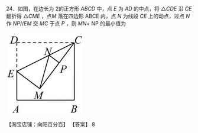 24．如图，在边长为 2的正方形 $A B C D$ 中，点 $E$ 为 $A D$ 的中点，将 $\triangle C D E$ 沿 $C E$ 翻折得 $\triangle C M E$ ，点$M$ 落在四边形 ABCE 内，点 $N$ 为线段 $C E$ 上的动点，过点 $N$ 作 $N P / / E M$ 交 $M C$ 于点 $P$ ，则 $M N +$ NP 的最小值为

![](<../../qs_image_DB/专题2-1__将军饮马等8类常见最值问题（解析版）/0b4f94211cb05baa38b1b096a8020b0c2b9d400814f95f99d04cf238863d5b4f.jpg>)

【淘宝店铺：向阳百分百】 【答案】 8
